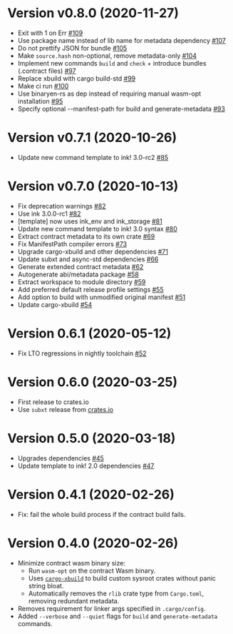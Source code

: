 # Version v0.8.0 (2020-11-27)

* Exit with 1 on Err [#109](https://github.com/paritytech/cargo-contract/pull/109)
* Use package name instead of lib name for metadata dependency [#107](https://github.com/paritytech/cargo-contract/pull/107)
* Do not prettify JSON for bundle [#105](https://github.com/paritytech/cargo-contract/pull/105)
* Make `source.hash` non-optional, remove metadata-only [#104](https://github.com/paritytech/cargo-contract/pull/104)
* Implement new commands `build` and `check` + introduce bundles (.contract files) [#97](https://github.com/paritytech/cargo-contract/pull/97)
* Replace xbuild with cargo build-std [#99](https://github.com/paritytech/cargo-contract/pull/99)
* Make ci run [#100](https://github.com/paritytech/cargo-contract/pull/100)
* Use binaryen-rs as dep instead of requiring manual wasm-opt installation [#95](https://github.com/paritytech/cargo-contract/pull/95)
* Specify optional --manifest-path for build and generate-metadata [#93](https://github.com/paritytech/cargo-contract/pull/93)

# Version v0.7.1 (2020-10-26)

* Update new command template to ink! 3.0-rc2 [#85](https://github.com/paritytech/cargo-contract/pull/85)

# Version v0.7.0 (2020-10-13)

* Fix deprecation warnings [#82](https://github.com/paritytech/cargo-contract/pull/82)
* Use ink 3.0.0-rc1 [#82](https://github.com/paritytech/cargo-contract/pull/82)
* [template] now uses ink_env and ink_storage [#81](https://github.com/paritytech/cargo-contract/pull/81)
* Update new command template to ink! 3.0 syntax [#80](https://github.com/paritytech/cargo-contract/pull/80)
* Extract contract metadata to its own crate [#69](https://github.com/paritytech/cargo-contract/pull/69)
* Fix ManifestPath compiler errors [#73](https://github.com/paritytech/cargo-contract/pull/73)
* Upgrade cargo-xbuild and other dependencies [#71](https://github.com/paritytech/cargo-contract/pull/71)
* Update subxt and async-std dependencies [#66](https://github.com/paritytech/cargo-contract/pull/66)
* Generate extended contract metadata [#62](https://github.com/paritytech/cargo-contract/pull/62)
* Autogenerate abi/metadata package [#58](https://github.com/paritytech/cargo-contract/pull/58)
* Extract workspace to module directory [#59](https://github.com/paritytech/cargo-contract/pull/59)
* Add preferred default release profile settings [#55](https://github.com/paritytech/cargo-contract/pull/55)
* Add option to build with unmodified original manifest [#51](https://github.com/paritytech/cargo-contract/pull/51)
* Update cargo-xbuild [#54](https://github.com/paritytech/cargo-contract/pull/54)

# Version 0.6.1 (2020-05-12)

- Fix LTO regressions in nightly toolchain [#52](https://github.com/paritytech/cargo-contract/pull/52)

# Version 0.6.0 (2020-03-25)

- First release to crates.io
- Use `subxt` release from [crates.io](https://crates.io/crates/substrate-subxt)

# Version 0.5.0 (2020-03-18)

- Upgrades dependencies [#45](https://github.com/paritytech/cargo-contract/pull/45)
- Update template to ink! 2.0 dependencies [#47](https://github.com/paritytech/cargo-contract/pull/47)

# Version 0.4.1 (2020-02-26)

- Fix: fail the whole build process if the contract build fails.

# Version 0.4.0 (2020-02-26)

- Minimize contract wasm binary size:
  - Run `wasm-opt` on the contract Wasm binary.
  - Uses [`cargo-xbuild`](https://github.com/rust-osdev/cargo-xbuild) to build custom sysroot crates without panic string
bloat.
  - Automatically removes the `rlib` crate type from `Cargo.toml`, removing redundant metadata.
- Removes requirement for linker args specified in `.cargo/config`.
- Added `--verbose` and `--quiet` flags for `build` and `generate-metadata` commands.
